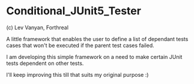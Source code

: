 # Conditional_JUnit5_Tester
(c) Lev Vanyan, Forthreal

A little framework that enables the user to define a list of dependant tests cases that won't be executed if the parent test cases failed.

I am developing this simple framework on a need to make certain JUnit tests dependent on other tests.

I'll keep improving this till that suits my original purpose :)
